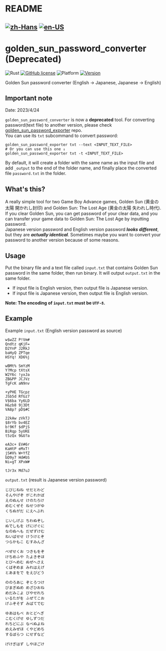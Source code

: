 # README
[![zh-Hans](https://img.shields.io/badge/-%E7%AE%80%E4%BD%93%E4%B8%AD%E6%96%87-black.svg?style=for-the-badge&logo=googletranslate&logoColor=yellow)](https://github.com/Hambaka/golden_sun_password_converter/blob/main/README.md)
[![en-US](https://img.shields.io/badge/-English-black.svg?style=for-the-badge&logo=googletranslate&logoColor=yellow)](https://github.com/Hambaka/golden_sun_password_converter/blob/main/README.en-US.md)
---
# golden_sun_password_converter (Deprecated)

![Rust](https://img.shields.io/badge/language-Rust-DEA584.svg?style=flat-square&logo=rust)
[![GitHub license](https://img.shields.io/github/license/Hambaka/golden_sun_password_converter?style=flat-square)](https://raw.githubusercontent.com/Hambaka/golden_sun_password_converter/master/LICENSE)
![Platform](https://img.shields.io/badge/platform%20(x86--64)-Windows%20%7C%20macOS%20%7C%20Linux-lightgrey?style=flat-square)
[![Version](https://img.shields.io/github/v/release/Hambaka/golden_sun_password_converter?label=version&style=flat-square)](https://github.com/Hambaka/golden_sun_password_converter/releases/latest)

Golden Sun password converter (English -> Japanese, Japanese -> English)  

## Important note

Date: 2023/4/24  

`golden_sun_password_converter` is now a **deprecated** tool. For converting password(text file) to another version, please check [golden_sun_password_exporter](https://github.com/Hambaka/golden_sun_password_exporter) repo.  
You can use its `txt` subcommand to convert password:  
```shell
golden_sun_password_exporter txt --text <INPUT_TEXT_FILE>
# Or you can use this one ↓
golden_sun_password_exporter txt -t <INPUT_TEXT_FILE>
```
By default, it will create a folder with the same name as the input file and add `_output` to the end of the folder name, and finally place the converted file `password.txt` in the folder.  

## What's this?

A really simple tool for two Game Boy Advance games, Golden Sun (黄金の太陽 開かれし封印) and Golden Sun: The Lost Age (黄金の太陽 失われし時代).  
If you clear Golden Sun, you can get password of your clear data, and you can transfer your game data to Golden Sun: The Lost Age by inputting password.  
Japanese version password and English version password ***looks different***, but they are ***actually identical***. Sometimes maybe you want to convert your password to another version because of some reasons.  


## Usage

Put the binary file and a text file called `input.txt` that contains Golden Sun password in the same folder, then run binary. It will output `output.txt` in the same folder.  
- If input file is English version, then output file is Japanese version.  
- If input file is Japanese version, then output file is English version.  

**Note: The encoding of `input.txt` must be `UTF-8`.**  

## Example

Example `input.txt` (English version password as source)  

```
w$wZZ P!Vm#
Qndtz qKjF=
D2YnP J2RkJ
baHyQ ZPTqe
HSYq! XD6%j

wBMt% SmYzM
Y?Mcp tXtsX
W2Y6c !yxJa
ZB&PP JCJVz
TgFcK aN9nv

+yPHE TGcpz
JSb5d RfGz7
V$6ba Yy6LD
H&zb8 9j3Dt
VA8p? pD$#C

22kAw zVkTJ
$8rYb bv4EZ
b!9Kf $dPjS
BiRqp 5yUKE
t5zQx 9&U?a

eA3c+ EV#6r
KaHtP eMxT!
jS#X% W+YfZ
bD9y7 Hd#bS
Ni=gT XPxW#

tJr3x Md7uJ
```

`output.txt` (result is Japanese version password)  

```
じびじねね せだとわど
そんやげぞ がこれかぼ
えのぬんせ けのたろけ
めむくぜそ ねせつがゆ
くちぬがだ にえへぶれ

じいしげぶ ちわぬぞし
ぬでしもを げにげぐに
なのぬへも だぜずけむ
ねいばせせ けうけとぞ
つらかもこ むすみんざ

べぜせくお つきもをぞ
けちめふや たよきぞほ
とびへめむ ぬぜへさえ
くばぞめま みれはえげ
とあまをで をえびどう

ののろあじ ぞとろつけ
びまぎぬめ めざひおね
めだみこよ びやせれち
いるたがを ふぜてこお
げふぞそず みばてでむ

ゆあはもべ おとどへぎ
こむくげせ ゆしずつだ
れちどにぶ なべぬよね
めえみぜほ くやどめち
するぼらつ にせずなど

げけぎはず しやほごけ
```
